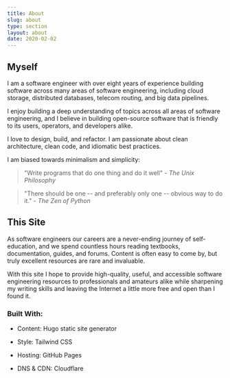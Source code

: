 ```yaml
---
title: About
slug: about
type: section
layout: about
date: 2020-02-02
---
```

## Myself

I am a software engineer with over eight years of experience building software across many areas of software engineering,
including cloud storage, distributed databases, telecom routing, and big data pipelines.

I enjoy building a deep understanding of topics across all areas of software engineering,
and I believe in building open-source software that is friendly to its users, operators, and developers alike.

I love to design, build, and refactor.
I am passionate about clean architecture, clean code, and idiomatic best practices.

I am biased towards minimalism and simplicity:

> "Write programs that do one thing and do it well" - _The Unix Philosophy_

> "There should be one -- and preferably only one -- obvious way to do it." - _The Zen of Python_

## This Site

As software engineers our careers are a never-ending journey of self-education, and we spend countless hours reading textbooks, documentation, guides, and forums. Content is often easy to come by, but truly excellent resources are rare and invaluable.

With this site I hope to provide high-quality, useful, and accessible software engineering resources to professionals and amateurs alike while sharpening my writing skills and leaving the Internet a little more free and open than I found it.

### Built With:

* Content: Hugo static site generator

* Style: Tailwind CSS

* Hosting: GitHub Pages

* DNS & CDN: Cloudflare

